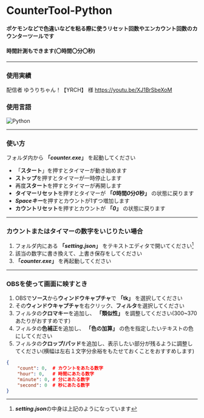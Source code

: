 # CounterTool-Python
#### ポケモンなどで色違いなどを粘る際に使うリセット回数やエンカウント回数のカウンターツールです
#### 時間計測もできます(〇時間〇分〇秒)
***

### 使用実績
配信者 ゆうりちゃん！【YRCH】 様
https://youtu.be/XJ1BrSbeXoM

### 使用言語
![Python](https://img.shields.io/badge/python%20-%2314354C.svg?&style=for-the-badge&logo=python&logoColor=white)
***

### 使い方
フォルダ内から **「*counter.exe*」** を起動してください
* 「**スタート**」を押すとタイマーが動き始めます
* **ストップ**を押すとタイマーが一時停止します
* 再度**スタート**を押すとタイマーが再開します
* **タイマーリセット**を押すとタイマーが **「*0*時間*0*分*0*秒」** の状態に戻ります
* ***Spaceキー***を押すとカウントが1ずつ増加します
* **カウントリセット**を押すとカウントが **「*0*」** の状態に戻ります
***
### カウントまたはタイマーの数字をいじりたい場合
1. フォルダ内にある **「*setting.json*」** をテキストエディタで開いてください[^1] 
2. 該当の数字に書き換えて、上書き保存をしてください
3. **「*counter.exe*」** を再起動してください

***

### OBSを使って画面に映すとき
1. OBSで**ソース**から**ウィンドウキャプチャ**で **「tk」** を選択してください
2. その**ウィンドウキャプチャ**を右クリック、**フィルタ**を選択してください
3. フィルタの**クロマキー**を追加し、 **「類似性」** を調整してください(300~370あたりがおすすめです)
4. フィルタの**色補正**を追加し、 **「色の加算」** の色を指定したいテキストの色にしてください
5. フィルタの**クロップ/パッド**を追加し、表示したい部分が残るように調整してください(横幅は左右１文字分余裕をもたせておくことをおすすめします)

[^1]:***setting.json***の中身は上記のようになっています
```json:setting.json
{
    "count": 0,  # カウントをあたる数字
    "hour": 0,   # 時間にあたる数字
    "minute": 0, # 分にあたる数字
    "second": 0  # 秒にあたる数字
}
```
